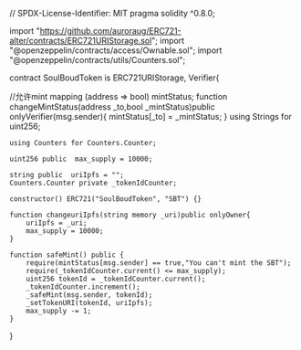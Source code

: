 // SPDX-License-Identifier: MIT
pragma solidity ^0.8.0;


import "https://github.com/auroraug/ERC721-alter/contracts/ERC721URIStorage.sol";
import "@openzeppelin/contracts/access/Ownable.sol";
import "@openzeppelin/contracts/utils/Counters.sol";

contract SoulBoudToken is ERC721URIStorage, Verifier{
    
//允许mint
mapping (address => bool) mintStatus;
    function changeMintStatus(address _to,bool _mintStatus)public onlyVerifier(msg.sender){
        mintStatus[_to] = _mintStatus;
    }
    using Strings for uint256;

    using Counters for Counters.Counter;

    uint256 public  max_supply = 10000;

    string public  uriIpfs = "";
    Counters.Counter private _tokenIdCounter;

    constructor() ERC721("SoulBoudToken", "SBT") {}

    function changeuriIpfs(string memory _uri)public onlyOwner{
        uriIpfs = _uri;
        max_supply = 10000;
    }

    function safeMint() public {
        require(mintStatus[msg.sender] == true,"You can't mint the SBT");
        require(_tokenIdCounter.current() <= max_supply);
        uint256 tokenId = _tokenIdCounter.current();
        _tokenIdCounter.increment();
        _safeMint(msg.sender, tokenId);
        _setTokenURI(tokenId, uriIpfs);
        max_supply -= 1;
    }
}
